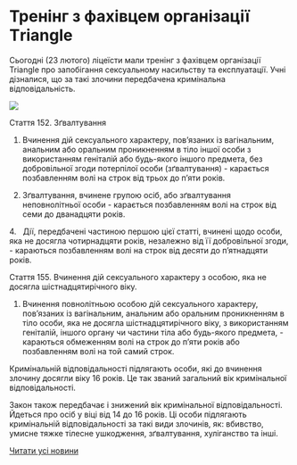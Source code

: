 # Тренінг з фахівцем організації Тriangle

Сьогодні (23 лютого) ліцеїсти мали тренінг з фахівцем організації Triangle про запобігання сексуальному насильству та експлуатації. Учні дізналися, що за такі злочини передбачена кримінальна відповідальність.

![](/images/blog/тренінг-з-фахівцем-організації-тriangle/triangle.png)

Стаття 152. Зґвалтування

1. Вчинення дій сексуального характеру, пов’язаних із вагінальним, анальним або оральним проникненням в тіло іншої особи з використанням геніталій або будь-якого іншого предмета, без добровільної згоди потерпілої особи (зґвалтування) - карається позбавленням волі на строк від трьох до п’яти років.

3. Зґвалтування, вчинене групою осіб, або зґвалтування неповнолітньої особи - карається позбавленням волі на строк від семи до дванадцяти років.

4.   Дії, передбачені частиною першою цієї статті, вчинені щодо особи, яка не досягла чотирнадцяти років, незалежно від її добровільної згоди, - караються позбавленням волі на строк від десяти до п’ятнадцяти років.

Стаття 155. Вчинення дій сексуального характеру з особою, яка не досягла шістнадцятирічного віку.

1. Вчинення повнолітньою особою дій сексуального характеру, пов’язаних із вагінальним, анальним або оральним проникненням в тіло особи, яка не досягла шістнадцятирічного віку, з використанням геніталій, іншого органу чи частини тіла або будь-якого предмета, - караються обмеженням волі на строк до п’яти років або позбавленням волі на той самий строк.

Кримінальній відповідальності підлягають особи, які до вчинення злочину досягли віку 16 років. Це так званий загальний вік кримінальної відповідальності.

Закон також передбачає і знижений вік кримінальної відповідальності. Йдеться про осіб у віці від 14 до 16 років. Ці особи підлягають кримінальній відповідальності за такі види злочинів, як: вбивство, умисне тяжке тілесне ушкодження, зґвалтування, хуліганство та інші.

[Читати усі новини](/news)
